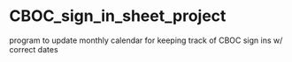 # CBOC_sign_in_sheet_project
program to update monthly calendar for keeping track of CBOC sign ins w/ correct dates
